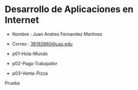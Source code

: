 # Desarrollo de Aplicaciones en Internet

- Nombre : Juan Andres Fernandez Martinez
- Correo : 38192660@uaz.edu

- p01-Hola-Mundo
- p02-Paga-Trabajador
- p03-Venta-Pizza

Prueba